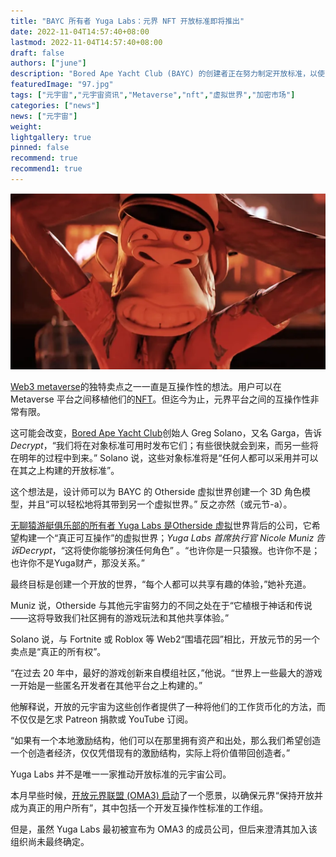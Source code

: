 ```yaml
---
title: "BAYC 所有者 Yuga Labs：元界 NFT 开放标准即将推出"
date: 2022-11-04T14:57:40+08:00
lastmod: 2022-11-04T14:57:40+08:00
draft: false
authors: ["june"]
description: "Bored Ape Yacht Club (BAYC) 的创建者正在努力制定开放标准，以使 NFT 能够在 Otherside 和其他元节之间迁移。"
featuredImage: "97.jpg"
tags: ["元宇宙","元宇宙资讯","Metaverse","nft","虚拟世界","加密市场"]
categories: ["news"]
news: ["元宇宙"]
weight: 
lightgallery: true
pinned: false
recommend: true
recommend1: true
---
```




![nft](96.png)



[Web3 metaverse](https://decrypt.co/resources/what-is-the-metaverse-immersive-nft-virtual-world)的独特卖点之一一直是互操作性的想法。用户可以在 Metaverse 平台之间移植他们的[NFT](https://decrypt.co/resources/non-fungible-tokens-nfts-explained-guide-learn-blockchain)。但迄今为止，元界平台之间的互操作性非常有限。

这可能会改变，[Bored Ape Yacht Club](https://decrypt.co/resources/what-is-bored-ape-yacht-club-the-celebrity-nft-of-choice)创始人 Greg Solano，又名 Garga，告诉*Decrypt*，“我们将在对象标准可用时发布它们；有些很快就会到来，而另一些将在明年的过程中到来。” Solano 说，这些对象标准将是“任何人都可以采用并可以在其之上构建的开放标准”。

这个想法是，设计师可以为 BAYC 的 Otherside 虚拟世界创建一个 3D 角色模型，并且“可以轻松地将其带到另一个虚拟世界。” 反之亦然（或元节-a）。 

[无聊猿游艇俱乐部的所有者 Yuga Labs 是Otherside 虚拟](https://decrypt.co/resources/what-is-yuga-labs-otherside-inside-the-bored-ape-yacht-club-metaverse)世界背后的公司，它希望构建一个“真正可互操作”的虚拟世界；*Yuga Labs 首席执行官 Nicole Muniz 告诉Decrypt*，“这将使你能够扮演任何角色” 。“也许你是一只猿猴。也许你不是；也许你不是Yuga财产，那没关系。”

最终目标是创建一个开放的世界，“每个人都可以共享有趣的体验，”她补充道。

Muniz 说，Otherside 与其他元宇宙努力的不同之处在于“它植根于神话和传说——这将导致我们社区拥有的游戏玩法和其他共享体验。”

Solano 说，与 Fortnite 或 Roblox 等 Web2“围墙花园”相比，开放元节的另一个卖点是“真正的所有权”。

“在过去 20 年中，最好的游戏创新来自模组社区，”他说。“世界上一些最大的游戏一开始是一些匿名开发者在其他平台之上构建的。” 

他解释说，开放的元宇宙为这些创作者提供了一种将他们的工作货币化的方法，而不仅仅是乞求 Patreon 捐款或 YouTube 订阅。

“如果有一个本地激励结构，他们可以在那里拥有资产和出处，那么我们希望创造一个创造者经济，仅仅凭借现有的激励结构，实际上将价值带回创造者。”

Yuga Labs 并不是唯一一家推动开放标准的元宇宙公司。

本月早些时候，[开放元界联盟 (OMA3) 启动](https://decrypt.co/113261/open-metaverse-alliance-says-it-wont-let-meta-define-future-of-the-internet)了一个愿景，以确保元界“保持开放并成为真正的用户所有”，其中包括一个开发互操作性标准的工作组。

但是，虽然 Yuga Labs 最初被宣布为 OMA3 的成员公司，但后来澄清其加入该组织尚未最终确定。